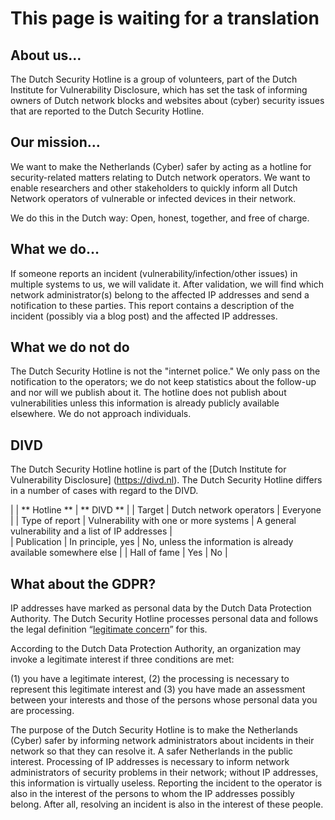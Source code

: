 # This page is waiting for a translation 

## About us…
The Dutch Security Hotline is a group of volunteers, part of the Dutch Institute for Vulnerability Disclosure, which has set the task of informing owners of Dutch network blocks and websites about (cyber) security issues that are reported to the Dutch Security Hotline.

## Our mission…

We want to make the Netherlands (Cyber) safer by acting as a hotline for security-related matters relating to Dutch network operators. We want to enable researchers and other stakeholders to quickly inform all Dutch Network operators of vulnerable or infected devices in their network.

We do this in the Dutch way: Open, honest, together, and free of charge.

## What we do…
If someone reports an incident (vulnerability/infection/other issues) in multiple systems to us, we will validate it. After validation, we will find which network administrator(s) belong to the affected IP addresses and send a notification to these parties. This report contains a description of the incident (possibly via a blog post) and the affected IP addresses.

## What we do **not** do
The Dutch Security Hotline is not the "internet police." 
We only pass on the notification to the operators; we do not keep statistics about the follow-up and nor will we publish about it. The hotline does not publish about vulnerabilities unless this information is already publicly available elsewhere. We do not approach individuals.

## DIVD

The Dutch Security Hotline hotline is part of the [Dutch Institute for Vulnerability Disclosure] (https://divd.nl). The Dutch Security Hotline  differs in a number of cases with regard to the DIVD.

|                      | ** Hotline **                          | ** DIVD ** |
| Target               | Dutch network operators                | Everyone |
| Type of report       | Vulnerability with one or more systems | A general vulnerability and a list of IP addresses |         
| Publication          | In principle, yes                      | No, unless the information is already available somewhere else |
| Hall of fame         | Yes                                    | No |


## What about the GDPR? 

IP addresses have marked as personal data by the Dutch Data Protection Authority. The Dutch Security Hotline processes personal data and follows the legal definition “[legitimate concern](https://autoriteitpersoonsgegevens.nl/nl/onderwerpen/algemene-informatie-avg/mag-u-persoonsgegevens-verwerken)” for this.

According to the Dutch Data Protection Authority, an organization may invoke a legitimate interest if three conditions are met:

(1) you have a legitimate interest,
(2) the processing is necessary to represent this legitimate interest and
(3) you have made an assessment between your interests and those of the persons whose personal data you are processing.

The purpose of the Dutch Security Hotline is to make the Netherlands (Cyber) safer by informing network administrators about incidents in their network so that they can resolve it. A safer Netherlands in the public interest. Processing of IP addresses is necessary to inform network administrators of security problems in their network; without IP addresses, this information is virtually useless. Reporting the incident to the operator is also in the interest of the persons to whom the IP addresses possibly belong. After all, resolving an incident is also in the interest of these people.
